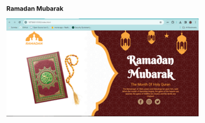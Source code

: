 ### Ramadan Mubarak
<img src="./img/Capture.PNG"/>
    <audio autoplay>
      <source
        src="https://cdn.islamic.network/quran/audio/128/ar.alafasy/192.mp3"
        type="audio/ogg"
      />
    </audio>

